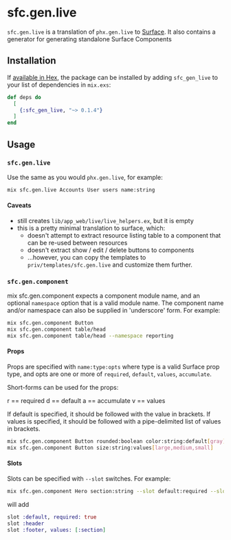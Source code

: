 # sfc.gen.live

`sfc.gen.live` is a translation of `phx.gen.live` to [Surface](https://surface-ui.org).
It also contains a generator for generating standalone Surface Components

## Installation

If [available in Hex](https://hex.pm/docs/publish), the package can be installed
by adding `sfc_gen_live` to your list of dependencies in `mix.exs`:

```elixir
def deps do
  [
    {:sfc_gen_live, "~> 0.1.4"}
  ]
end
```

## Usage

### `sfc.gen.live`

Use the same as you would `phx.gen.live`, for example:

```bash
mix sfc.gen.live Accounts User users name:string
```

#### Caveats

- still creates `lib/app_web/live/live_helpers.ex`, but it is empty
- this is a pretty minimal translation to surface, which:
  - doesn't attempt to extract resource listing table to a component that can be re-used between resources
  - doesn't extract show / edit / delete buttons to components
  - ...however, you can copy the templates to `priv/templates/sfc.gen.live` and customize them further.

### `sfc.gen.component`

mix sfc.gen.component expects a component module name, and an optional `namespace`
option that is a valid module name.
The component name and/or namespace can also be supplied in 'underscore' form.
For example:

```bash
mix sfc.gen.component Button
mix sfc.gen.component table/head
mix sfc.gen.component table/head --namespace reporting
```

#### Props

Props are specified with `name:type:opts` where type is a valid Surface prop
type, and opts are one or more of `required`, `default`, `values`, `accumulate`.

Short-forms can be used for the props:

r == required
d == default
a == accumulate
v == values

If default is specified, it should be followed with the value in brackets.
If values is specified, it should be followed with a pipe-delimited list
of values in brackets.

```bash
mix sfc.gen.component Button rounded:boolean color:string:default[gray]
mix sfc.gen.component Button size:string:values[large,medium,small]
```

#### Slots

Slots can be specified with `--slot` switches.
For example:

```bash
mix sfc.gen.component Hero section:string --slot default:required --slot header --slot footer[section]
```

will add

```elixir
slot :default, required: true
slot :header
slot :footer, values: [:section]
```
